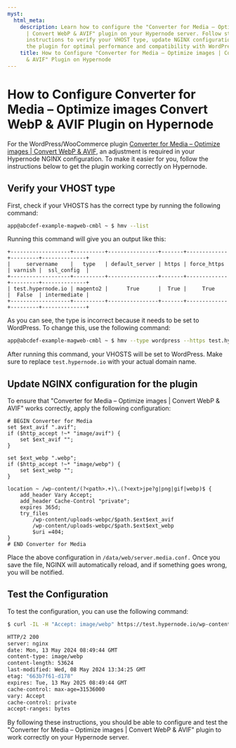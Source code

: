 ```yaml
---
myst:
  html_meta:
    description: Learn how to configure the "Converter for Media – Optimize images
      | Convert WebP & AVIF" plugin on your Hypernode server. Follow step-by-step
      instructions to verify your VHOST type, update NGINX configuration, and test
      the plugin for optimal performance and compatibility with WordPress/WooCommerce.
    title: How to Configure "Converter for Media – Optimize images | Convert WebP
      & AVIF" Plugin on Hypernode
---
```


# How to Configure Converter for Media – Optimize images Convert WebP & AVIF Plugin on Hypernode

For the WordPress/WooCommerce plugin [Converter for Media – Optimize images | Convert WebP & AVIF](https://nl.wordpress.org/plugins/webp-converter-for-media/), an adjustment is required in your Hypernode NGINX configuration. To make it easier for you, follow the instructions below to get the plugin working correctly on Hypernode.

## Verify your VHOST type

First, check if your VHOSTS has the correct type by running the following command:

```bash
app@abcdef-example-magweb-cmbl ~ $ hmv --list
```

Running this command will give you an output like this:

```console
+-------------------+----------+----------------+-------+-------------+---------+--------------+
|     servername    |   type   | default_server | https | force_https | varnish |  ssl_config  |
+-------------------+----------+----------------+-------+-------------+---------+--------------+
| test.hypernode.io | magento2 |      True      |  True |     True    |  False  | intermediate |
+-------------------+----------+----------------+-------+-------------+---------+--------------+
```

As you can see, the type is incorrect because it needs to be set to WordPress. To change this, use the following command:

```bash
app@abcdef-example-magweb-cmbl ~ $ hmv --type wordpress --https test.hypernode.io
```

After running this command, your VHOSTS will be set to WordPress. Make sure to replace `test.hypernode.io` with your actual domain name.

## Update NGINX configuration for the plugin

To ensure that "Converter for Media – Optimize images | Convert WebP & AVIF" works correctly, apply the following configuration:

```nginx
# BEGIN Converter for Media
set $ext_avif ".avif";
if ($http_accept !~* "image/avif") {
    set $ext_avif "";
}

set $ext_webp ".webp";
if ($http_accept !~* "image/webp") {
    set $ext_webp "";
}

location ~ /wp-content/(?<path>.+)\.(?<ext>jpe?g|png|gif|webp)$ {
    add_header Vary Accept;
    add_header Cache-Control "private";
    expires 365d;
    try_files
        /wp-content/uploads-webpc/$path.$ext$ext_avif
        /wp-content/uploads-webpc/$path.$ext$ext_webp
        $uri =404;
}
# END Converter for Media
```

Place the above configuration in `/data/web/server.media.conf.` Once you save the file, NGINX will automatically reload, and if something goes wrong, you will be notified.

## Test the Configuration

To test the configuration, you can use the following command:

```bash
$ curl -IL -H "Accept: image/webp" https://test.hypernode.io/wp-content/upload/test.jpg

HTTP/2 200
server: nginx
date: Mon, 13 May 2024 08:49:44 GMT
content-type: image/webp
content-length: 53624
last-modified: Wed, 08 May 2024 13:34:25 GMT
etag: "663b7f61-d178"
expires: Tue, 13 May 2025 08:49:44 GMT
cache-control: max-age=31536000
vary: Accept
cache-control: private
accept-ranges: bytes
```

By following these instructions, you should be able to configure and test the "Converter for Media – Optimize images | Convert WebP & AVIF" plugin to work correctly on your Hypernode server.
